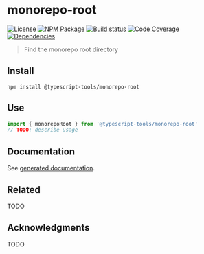 # monorepo-root
[![License][]](https://opensource.org/licenses/ISC)
[![NPM Package][]](https://npmjs.org/package/@typescript-tools/monorepo-root)
[![Build status][]](https://travis-ci.org/typescript-tools/monorepo-root)
[![Code Coverage][]](https://codecov.io/gh/typescript-tools/monorepo-root)
[![Dependencies][]](https://david-dm.org/typescript-tools/monorepo-root)

[License]: https://img.shields.io/badge/License-ISC-blue.svg
[NPM Package]: https://img.shields.io/npm/v/@typescript-tools/monorepo-root.svg
[Build status]: https://travis-ci.org/typescript-tools/monorepo-root.svg?branch=master
[Code Coverage]: https://codecov.io/gh/typescript-tools/monorepo-root/branch/master/graph/badge.svg
[Dependencies]: https://david-dm.org/typescript-tools/monorepo-root/status.svg

> Find the monorepo root directory

## Install

``` shell
npm install @typescript-tools/monorepo-root
```

## Use

``` typescript
import { monorepoRoot } from '@typescript-tools/monorepo-root'
// TODO: describe usage
```

## Documentation

See [generated documentation](doc/README.md).

## Related

TODO

## Acknowledgments

TODO
